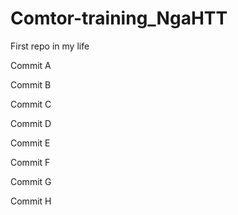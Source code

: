 # Comtor-training_NgaHTT
First repo in my life

Commit A

Commit B

Commit C

Commit D

Commit E

Commit F

Commit G

Commit H